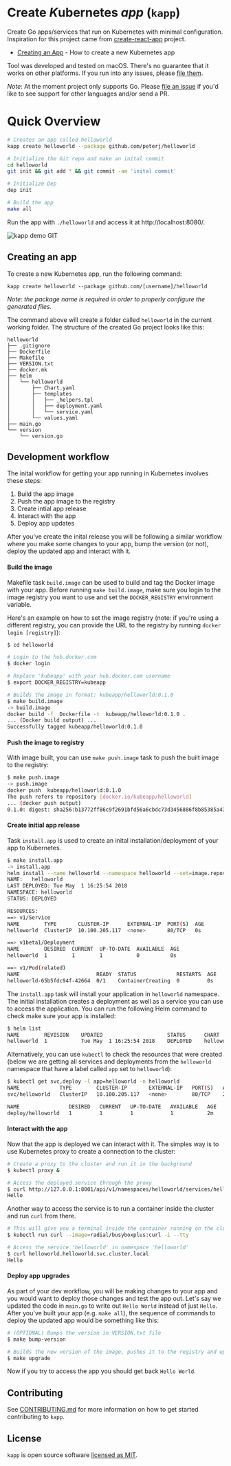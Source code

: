 # Create *K*ubernetes _app_ (`kapp`)

Create Go apps/services that run on Kubernetes with minimal configuration.
Inspiration for this project came from
[create-react-app](https://github.com/facebook/create-react-app) project.

*   [Creating an App](#creating-an-app) - How to create a new Kubernetes app

Tool was developed and tested on macOS. There's no guarantee that it works on
other platforms. If you run into any issues, please
[file them](https://github.com/peterj/kapp/issues/new).

_Note_: At the moment project only supports Go. Please
[file an issue](https://github.com/peterj/kapp/issues/new) if you'd like to see
support for other languages and/or send a PR.

# Quick Overview

```bash
# Creates an app called helloworld
kapp create helloworld --package github.com/peterj/helloworld

# Initialize the Git repo and make an inital commit
cd helloworld
git init && git add * && git commit -am 'inital commit'

# Initialize Dep
dep init

# Build the app
make all
```

Run the app with `./helloworld` and access it at http://localhost:8080/.

![kapp demo GIT](img/kapp-create.gif)

## Creating an app

To create a new Kubernetes app, run the following command:

```
kapp create helloworld --package github.com/[username]/helloworld
```

_Note: the package name is required in order to properly configure the generated
files._

The command above will create a folder called `helloworld` in the current
working folder. The structure of the created Go project looks like this:

```
helloworld
├── .gitignore
├── Dockerfile
├── Makefile
├── VERSION.txt
├── docker.mk
├── helm
│   └── helloworld
│       ├── Chart.yaml
│       ├── templates
│       │   ├── _helpers.tpl
│       │   ├── deployment.yaml
│       │   └── service.yaml
│       └── values.yaml
├── main.go
└── version
    └── version.go
```

## Development workflow

The inital workflow for getting your app running in Kubernetes involves these
steps:

1.  Build the app image
2.  Push the app image to the registry
3.  Create intial app release
4.  Interact with the app
5.  Deploy app updates

After you've create the inital release you will be following a similar workflow
where you make some changes to your app, bump the version (or not), deploy the
updated app and interact with it.

#### Build the image

Makefile task `build.image` can be used to build and tag the Docker image with
your app. Before running `make build.image`, make sure you login to the image
registry you want to use and set the `DOCKER_REGISTRY` environment variable.

Here's an example on how to set the image registry (note: if you're using a
different registry, you can provide the URL to the registry by running
`docker login [registry]`):

```bash
$ cd helloworld

# Login to the hub.docker.com
$ docker login

# Replace 'kubeapp' with your hub.docker.com username
$ export DOCKER_REGISTRY=kubeapp

# Builds the image in format: kubeapp/helloworld:0.1.0
$ make build.image
-> build.image
docker build -f  Dockerfile -t  kubeapp/helloworld:0.1.0 .
... (Docker build output) ...
Successfully tagged kubeapp/helloworld:0.1.0
```

#### Push the image to registry

With image built, you can use `make push.image` task to push the built image to
the registry:

```bash
$ make push.image
-> push.image
docker push  kubeapp/helloworld:0.1.0
The push refers to repository [docker.io/kubeapp/helloworld]
... (docker push output)
0.1.0: digest: sha256:b13772ff86c9f2691bfd56a6cbdc73d3456886f8b85385a43699706f0471c866 size: 1156
```

#### Create initial app release

Task `install.app` is used to create an inital installation/deployment of your
app to Kubernetes.

```bash
$ make install.app
-> install.app
helm install --name helloworld --namespace helloworld --set=image.repository=kubeapp/helloworld --set=image.tag=0.1.0 helm/helloworld
NAME:   helloworld
LAST DEPLOYED: Tue May  1 16:25:54 2018
NAMESPACE: helloworld
STATUS: DEPLOYED

RESOURCES:
==> v1/Service
NAME        TYPE       CLUSTER-IP      EXTERNAL-IP  PORT(S)  AGE
helloworld  ClusterIP  10.100.205.117  <none>       80/TCP   0s

==> v1beta1/Deployment
NAME        DESIRED  CURRENT  UP-TO-DATE  AVAILABLE  AGE
helloworld  1        1        1           0          0s

==> v1/Pod(related)
NAME                         READY  STATUS             RESTARTS  AGE
helloworld-65b5fdc94f-42664  0/1    ContainerCreating  0         0s
```

The `install.app` task will install your application in `helloworld` namespace.
The initial installation creates a deployment as well as a service you can use
to access the application. You can run the following Helm command to check make
sure your app is installed:

```bash
$ helm list
NAME      	REVISION	UPDATED                 	STATUS  	CHART           	NAMESPACE
helloworld	1       	Tue May  1 16:25:54 2018	DEPLOYED	helloworld-0.1.0	helloworld
```

Alternatively, you can use `kubectl` to check the resources that were created
(below we are getting all services and deployments from the `helloworld`
namespace that have a label called `app` set to `helloworld`):

```bash
$ kubectl get svc,deploy -l app=helloworld -n helloworld
NAME             TYPE        CLUSTER-IP       EXTERNAL-IP   PORT(S)   AGE
svc/helloworld   ClusterIP   10.100.205.117   <none>        80/TCP    2m

NAME                DESIRED   CURRENT   UP-TO-DATE   AVAILABLE   AGE
deploy/helloworld   1         1         1            1           2m
```

#### Interact with the app

Now that the app is deployed we can interact with it. The simples way is to use
Kubernetes proxy to create a connection to the cluster:

```bash
# Create a proxy to the cluster and run it in the background
$ kubectl proxy &

# Access the deployed service through the proxy
$ curl http://127.0.0.1:8001/api/v1/namespaces/helloworld/services/helloworld:http/proxy/
Hello
```

Another way to access the service is to run a container inside the cluster and
run `curl` from there.

```bash
# This will give you a terminal inside the container running on the cluster
$ kubectl run curl --image=radial/busyboxplus:curl -i --tty

# Access the service 'helloworld' in namespace 'helloworld'
$ curl helloworld.helloworld.svc.cluster.local
Hello
```

#### Deploy app upgrades

As part of your dev workflow, you will be making changes to your app and you
would want to deploy those changes and test the app out. Let's say we updated
the code in `main.go` to write out `Hello World` instead of just `Hello`. After
you've built your app (e.g. `make all`), the sequence of commands to deploy the
updated app would be something like this:

```bash
# (OPTIONAL) Bumps the version in VERSION.txt file
$ make bump-version

# Builds the new version of the image, pushes it to the registry and upgrades the app
$ make upgrade
```

Now if you try to access the app you should get back `Hello World`.

## Contributing

See [CONTRIBUTING.md](CONTRIBUTING.md) for more information on how to get
started contributing to `kapp`.

## License

`kapp` is open source software [licensed as MIT](LICENSE).
